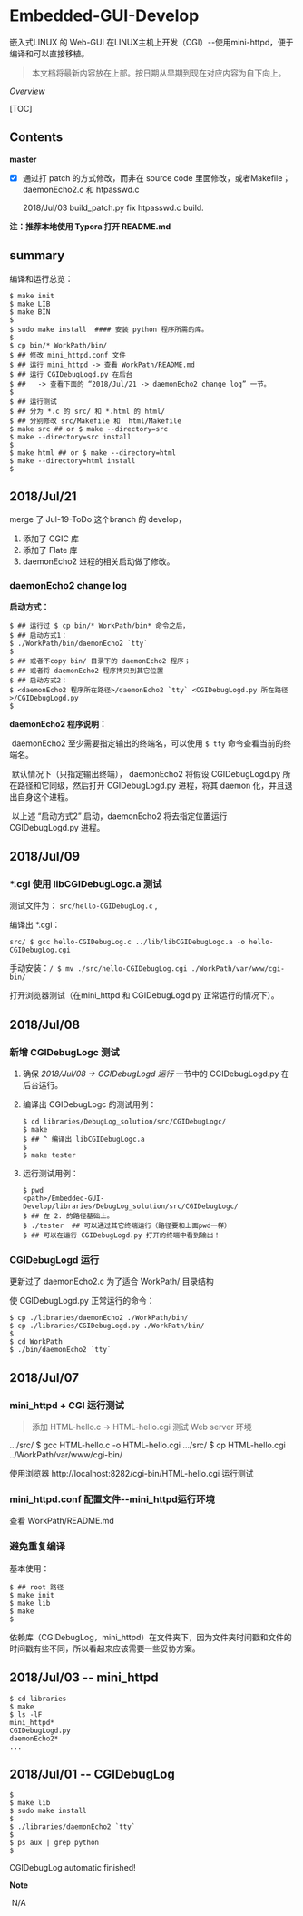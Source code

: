 # Embedded-GUI-Develop
嵌入式LINUX 的 Web-GUI 在LINUX主机上开发（CGI）--使用mini-httpd，便于编译和可以直接移植。

> 本文档将最新内容放在上部。按日期从早期到现在对应内容为自下向上。



*Overview*

[TOC]

## Contents

  **master**

-[x] 通过打 patch 的方式修改，而非在 source code 里面修改，或者Makefile；daemonEcho2.c 和 htpasswd.c

  2018/Jul/03 build_patch.py fix htpasswd.c build.

**注：推荐本地使用 Typora 打开 README.md**



## summary

编译和运行总览：

```shell
$ make init
$ make LIB
$ make BIN
$ 
$ sudo make install  #### 安装 python 程序所需的库。
$ 
$ cp bin/* WorkPath/bin/
$ ## 修改 mini_httpd.conf 文件
$ ## 运行 mini_httpd -> 查看 WorkPath/README.md
$ ## 运行 CGIDebugLogd.py 在后台 
$ ##   -> 查看下面的 “2018/Jul/21 -> daemonEcho2 change log” 一节。
$ 
$ ## 运行测试
$ ## 分为 *.c 的 src/ 和 *.html 的 html/
$ ## 分别修改 src/Makefile 和  html/Makefile
$ make src ## or $ make --directory=src
$ make --directory=src install
$ 
$ make html ## or $ make --directory=html
$ make --directory=html install
$
```



## 2018/Jul/21

   merge 了 Jul-19-ToDo 这个branch 的 develop，

1. 添加了 CGIC 库
2. 添加了 Flate 库
3. daemonEcho2 进程的相关启动做了修改。

### daemonEcho2 change log

**启动方式：**

```shell
$ ## 运行过 $ cp bin/* WorkPath/bin* 命令之后，
$ ## 启动方式1：
$ ./WorkPath/bin/daemonEcho2 `tty`
$ 
$ ## 或者不copy bin/ 目录下的 daemonEcho2 程序；
$ ## 或者将 daemonEcho2 程序拷贝到其它位置
$ ## 启动方式2：
$ <daemonEcho2 程序所在路径>/daemonEcho2 `tty` <CGIDebugLogd.py 所在路径>/CGIDebugLogd.py
$ 
```

**daemonEcho2 程序说明：**

​    daemonEcho2 至少需要指定输出的终端名，可以使用 `$ tty` 命令查看当前的终端名。

​    默认情况下（只指定输出终端）， daemonEcho2 将假设 CGIDebugLogd.py 所在路径和它同级，然后打开 CGIDebugLogd.py 进程，将其 daemon 化，并且退出自身这个进程。

​    以上述 “启动方式2” 启动，daemonEcho2 将去指定位置运行 CGIDebugLogd.py 进程。 



## 2018/Jul/09

### *.cgi 使用 libCGIDebugLogc.a 测试

测试文件为： `src/hello-CGIDebugLog.c` , 

编译出 *.cgi：

  `src/ $ gcc hello-CGIDebugLog.c ../lib/libCGIDebugLogc.a -o hello-CGIDebugLog.cgi` 

手动安装：`/ $ mv ./src/hello-CGIDebugLog.cgi ./WorkPath/var/www/cgi-bin/` 

打开浏览器测试（在mini_httpd 和 CGIDebugLogd.py 正常运行的情况下）。



## 2018/Jul/08

### 新增 CGIDebugLogc 测试

1. 确保 *2018/Jul/08 -> CGIDebugLogd 运行* 一节中的 CGIDebugLogd.py 在后台运行。

2. 编译出 CGIDebugLogc 的测试用例：

   ```shell
   $ cd libraries/DebugLog_solution/src/CGIDebugLogc/
   $ make
   $ ## ^ 编译出 libCGIDebugLogc.a
   $ 
   $ make tester
   ```

3. 运行测试用例：

   ```shell
   $ pwd
   <path>/Embedded-GUI-Develop/libraries/DebugLog_solution/src/CGIDebugLogc/
   $ ## 在 2. 的路径基础上。
   $ ./tester  ## 可以通过其它终端运行（路径要和上面pwd一样）
   $ ## 可以在运行 CGIDebugLogd.py 打开的终端中看到输出！
   ```


### CGIDebugLogd 运行

  更新过了 daemonEcho2.c 为了适合 WorkPath/ 目录结构

  使 CGIDebugLogd.py 正常运行的命令：

```shell
$ cp ./libraries/daemonEcho2 ./WorkPath/bin/
$ cp ./libraries/CGIDebugLogd.py ./WorkPath/bin/
$ 
$ cd WorkPath
$ ./bin/daemonEcho2 `tty`
```



## 2018/Jul/07

### mini_httpd + CGI 运行测试

> 添加 HTML-hello.c -> HTML-hello.cgi 测试 Web server 环境

  .../src/ $ gcc HTML-hello.c -o HTML-hello.cgi
  .../src/ $ cp HTML-hello.cgi ../WorkPath/var/www/cgi-bin/

  使用浏览器 http://localhost:8282/cgi-bin/HTML-hello.cgi 运行测试



### mini_httpd.conf 配置文件--mini_httpd运行环境

  查看 WorkPath/README.md



### 避免重复编译

基本使用：

```shell
$ ## root 路径
$ make init 
$ make lib
$ make
$
```

依赖库（CGIDebugLog，mini_httpd）在文件夹下，因为文件夹时间戳和文件的时间戳有些不同，所以看起来应该需要一些妥协方案。



## 2018/Jul/03 -- mini_httpd

```shell
$ cd libraries
$ make
$ ls -lF
mini_httpd*
CGIDebugLogd.py
daemonEcho2*
...
```



## 2018/Jul/01 -- CGIDebugLog

```shell
$ 
$ make lib
$ sudo make install
$ 
$ ./libraries/daemonEcho2 `tty`
$ 
$ ps aux | grep python
$ 
```

CGIDebugLog automatic finished!

**Note**

​    N/A
